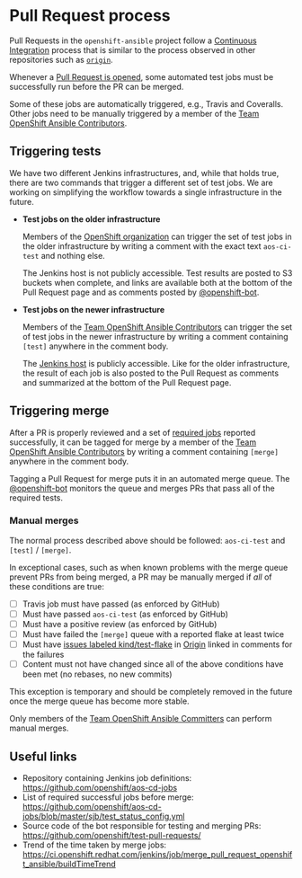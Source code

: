 # Pull Request process

Pull Requests in the `openshift-ansible` project follow a
[Continuous](https://en.wikipedia.org/wiki/Continuous_integration)
[Integration](https://martinfowler.com/articles/continuousIntegration.html)
process that is similar to the process observed in other repositories such as
[`origin`](https://github.com/openshift/origin).

Whenever a
[Pull Request is opened](../CONTRIBUTING.md#submitting-contributions), some
automated test jobs must be successfully run before the PR can be merged.

Some of these jobs are automatically triggered, e.g., Travis and Coveralls.
Other jobs need to be manually triggered by a member of the
[Team OpenShift Ansible Contributors](https://github.com/orgs/openshift/teams/team-openshift-ansible-contributors).

## Triggering tests

We have two different Jenkins infrastructures, and, while that holds true, there
are two commands that trigger a different set of test jobs. We are working on
simplifying the workflow towards a single infrastructure in the future.

- **Test jobs on the older infrastructure**

  Members of the [OpenShift organization](https://github.com/orgs/openshift/people)
  can trigger the set of test jobs in the older infrastructure by writing a
  comment with the exact text `aos-ci-test` and nothing else.

  The Jenkins host is not publicly accessible. Test results are posted to S3
  buckets when complete, and links are available both at the bottom of the Pull
  Request page and as comments posted by
  [@openshift-bot](https://github.com/openshift-bot).

- **Test jobs on the newer infrastructure**

  Members of the
  [Team OpenShift Ansible Contributors](https://github.com/orgs/openshift/teams/team-openshift-ansible-contributors)
  can trigger the set of test jobs in the newer infrastructure by writing a
  comment containing `[test]` anywhere in the comment body.

  The [Jenkins host](https://ci.openshift.redhat.com/jenkins/job/test_pull_request_openshift_ansible/)
  is publicly accessible. Like for the older infrastructure, the result of each
  job is also posted to the Pull Request as comments and summarized at the
  bottom of the Pull Request page.

## Triggering merge

After a PR is properly reviewed and a set of
[required jobs](https://github.com/openshift/aos-cd-jobs/blob/master/sjb/test_status_config.yml)
reported successfully, it can be tagged for merge by a member of the
[Team OpenShift Ansible Contributors](https://github.com/orgs/openshift/teams/team-openshift-ansible-contributors)
by writing a comment containing `[merge]` anywhere in the comment body.

Tagging a Pull Request for merge puts it in an automated merge queue. The
[@openshift-bot](https://github.com/openshift-bot) monitors the queue and merges
PRs that pass all of the required tests.

### Manual merges

The normal process described above should be followed: `aos-ci-test` and
`[test]` / `[merge]`.

In exceptional cases, such as when known problems with the merge queue prevent
PRs from being merged, a PR may be manually merged if _all_ of these conditions
are true:

- [ ] Travis job must have passed (as enforced by GitHub)
- [ ] Must have passed `aos-ci-test` (as enforced by GitHub)
- [ ] Must have a positive review (as enforced by GitHub)
- [ ] Must have failed the `[merge]` queue with a reported flake at least twice
- [ ] Must have [issues labeled kind/test-flake](https://github.com/openshift/origin/issues?q=is%3Aopen+is%3Aissue+label%3Akind%2Ftest-flake) in [Origin](https://github.com/openshift/origin) linked in comments for the failures
- [ ] Content must not have changed since all of the above conditions have been met (no rebases, no new commits)

This exception is temporary and should be completely removed in the future once
the merge queue has become more stable.

Only members of the
[Team OpenShift Ansible Committers](https://github.com/orgs/openshift/teams/team-openshift-ansible-committers)
can perform manual merges.

## Useful links

- Repository containing Jenkins job definitions: https://github.com/openshift/aos-cd-jobs
- List of required successful jobs before merge: https://github.com/openshift/aos-cd-jobs/blob/master/sjb/test_status_config.yml
- Source code of the bot responsible for testing and merging PRs: https://github.com/openshift/test-pull-requests/
- Trend of the time taken by merge jobs: https://ci.openshift.redhat.com/jenkins/job/merge_pull_request_openshift_ansible/buildTimeTrend
